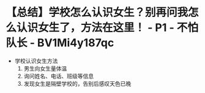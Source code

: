 # 【总结】学校怎么认识女生？别再问我怎么认识女生了，方法在这里！ - P1 - 不怕队长 - BV1Mi4y187qc

-   学校认识女生方法
    1.  男生向女生量体温
    2.  询问姓名、电话、班级等信息
    3.  发现女生是隔壁学校的，告别后感叹天色已晚